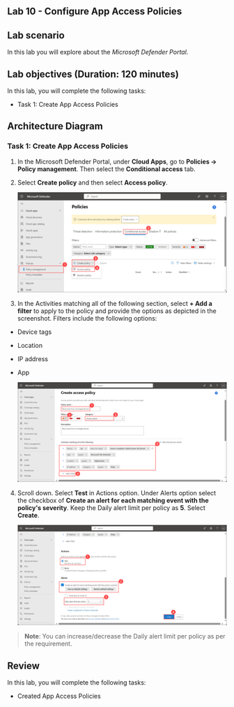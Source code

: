 ## Lab 10 - Configure App Access Policies 

## Lab scenario
In this lab you will explore about the *Microsoft Defender Portal*.

## Lab objectives (Duration: 120 minutes)

In this lab, you will complete the following tasks:
- Task 1: Create App Access Policies 

## Architecture Diagram

### Task 1: Create App Access Policies 

1. In the Microsoft Defender Portal, under **Cloud Apps**, go to **Policies -> Policy management**. Then select the **Conditional access** tab.

2. Select **Create policy** and then select **Access policy**.

   ![Picture 1](../Media/accesspolicy1.png)

3. In the Activities matching all of the following section, select **+ Add a filter** to apply to the policy and provide the options as depicted in the screenshot. Filters include the following options:

- Device tags
- Location
- IP address
- App

   ![Picture 1](../Media/accesspolicy2.png)

4. Scroll down. Select **Test** in Actions option. Under Alerts option select the checkbox of **Create an alert for each matching event with the policy's severity**. Keep the Daily alert limit per policy as **5**. Select **Create**.

   ![Picture 1](../Media/accesspolicy3.png)

>**Note**: You can increase/decrease the Daily alert limit per policy as per the requirement.

## Review
In this lab, you will complete the following tasks:
- Created App Access Policies
